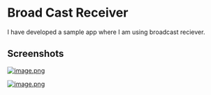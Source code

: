 # Broad Cast Receiver

I have developed a sample app where I am using broadcast reciever. 

## Screenshots

[![image.png](https://i.postimg.cc/7ZSjfztn/image.png)](https://postimg.cc/dht5fhYh)

[![image.png](https://i.postimg.cc/5NsSp2YW/image.png)](https://postimg.cc/F7JSHmVT)




